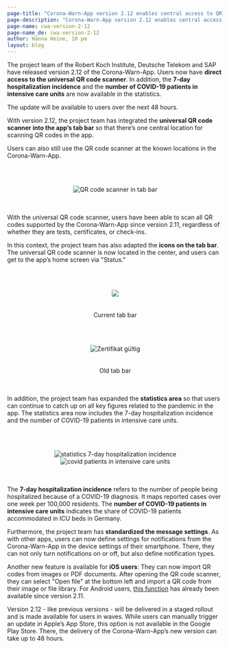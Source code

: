 ```yaml
---
page-title: "Corona-Warn-App version 2.12 enables central access to QR code scanner and expands statistics area"
page-description: "Corona-Warn-App version 2.12 enables central access to QR code scanner and expands statistics area"
page-name: cwa-version-2-12
page-name_de: cwa-version-2-12
author: Hanna Heine, 10 pm 
layout: blog
---
```



The project team of the Robert Koch Institute, Deutsche Telekom and SAP have released version 2.12 of the Corona-Warn-App. Users now have **direct access to the universal QR code scanner**. In addition, the **7-day hospitalization incidence** and the **number of COVID-19 patients in intensive care units** are now available in the statistics. 

The update will be available to users over the next 48 hours.





<!-- overview -->

With version 2.12, the project team has integrated the **universal QR code scanner into the app’s tab bar** so that there’s one central location for scanning QR codes in the app. 

Users can also still use the QR code scanner at the known locations in the Corona-Warn-App.


<br></br>
<center> <img src="./qr-code-scanner-en.png" title="QR code scanner in tab bar" style="align: center"> </center>
<br></br>

With the universal QR code scanner, users have been able to scan all QR codes supported by the Corona-Warn-App since version 2.11, regardless of whether they are tests, certificates, or check-ins. 

In this context, the project team has also adapted the **icons on the tab bar**. The universal QR code scanner is now located in the center, and users can get to the app’s home screen via "Status."


<br></br>
<center> <img src="./tab-bar-en.png" style="align: center"></center>
<br></br>
<center> Current tab bar </center>

<br></br>
<center> <img src="./tab-bar-old-en.png" title="Zertifikat gültig" style="align: center"></center>
<br></br>
<center> Old tab bar </center>
<br></br>

In addition, the project team has expanded the **statistics area** so that users can continue to catch up on all key figures related to the pandemic in the app. The statistics area now includes the 7-day hospitalization incidence and the number of COVID-19 patients in intensive care units.

<br></br>
<center> <img src="./statistics(1).png" title="statistics 7-day hospitalization incidence" style="align: center">  <img src="./statistics(2).png" title="covid patients in intensive care units" style="align: center"></center>
<br></br>

The **7-day hospitalization incidence** refers to the number of people being hospitalized because of a COVID-19 diagnosis. It maps reported cases over one week per 100,000 residents. The **number of COVID-19 patients in intensive care units** indicates the share of COVID-19 patients accommodated in ICU beds in Germany.

Furthermore, the project team has **standardized the message settings**. As with other apps, users can now define settings for notifications from the Corona-Warn-App in the device settings of their smartphone. There, they can not only turn notifications on or off, but also define notification types.

Another new feature is available for **iOS users**: They can now import QR codes from images or PDF documents. After opening the QR code scanner, they can select "Open file" at the bottom left and import a QR code from their image or file library. For Android users, [this function](/en/blog/2021-10-06-cwa-version-2-11/) has already been available since version 2.11.

Version 2.12 - like previous versions - will be delivered in a staged rollout and is made available for users in waves. While users can manually trigger an update in Apple’s App Store, this option is not available in the Google Play Store. There, the delivery of the Corona-Warn-App’s new version can take up to 48 hours.
